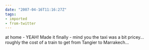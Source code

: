 ```yaml
---
date: "2007-04-16T11:16:27Z"
tags:
- imported
- from-twitter
---
```

at home - YEAH\! Made it finally - mind you the taxi was a bit pricey... roughly the cost of a train to get from Tangier to Marrakech...
